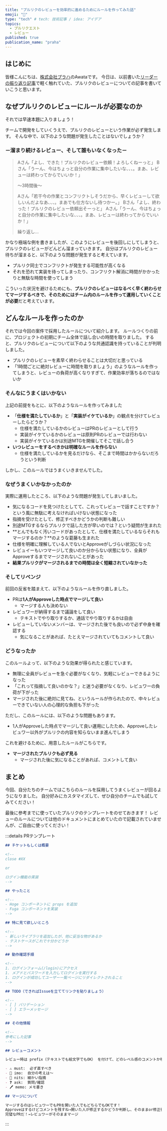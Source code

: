 ```yaml
---
title: "プルリクのレビューを効率的に進めるためにルールを作ってみた話"
emoji: "🐷"
type: "tech" # tech: 技術記事 / idea: アイデア
topics:
  - プルリクエスト
  - レビュー
published: true
publication_name: "praha"
---
```


## はじめに

皆様こんにちは、[株式会社プラハ](https://www.praha-inc.com/)のAwataです。
今日は、以前書いた[リーダーの振り返り記事](https://zenn.dev/praha/articles/6ca14058507cb1)で軽く触れていた、プルリクのレビューについての記事を書いていこうと思います。

## なぜプルリクのレビューにルールが必要なのか

それでは早速本題に入りましょう！

チームで開発をしていくうえで、プルリクのレビューという作業が必ず発生します。
そんな中で、以下のような問題が発生したことはないでしょうか？

### －溜まり続けるレビュー、そして誰もいなくなった－

> Aさん「よし、できた！プルリクのレビュー依頼！よろしくねーっと」
> Bさん「うーん、今はちょっと自分の作業に集中したいな、、、。まあ、レビューは終わってからでいいか！」
>
> ～3時間後～
>
> Aさん「若干今の作業とコンフリクトしそうだから、早くレビューして欲しいんだよなあ、、、。まあでも仕方ないし待つかー。」
> Bさん「よし、終わった！プルリクのレビュー依頼出そーっと」
> Aさん「うーん、今はちょっと自分の作業に集中したいな、、、。まあ、レビューは終わってからでいいか！」
>
> 繰り返し...

かなり極端な例を書きましたが、このようにレビューを後回しにしてしまうと、プルリクのレビューがどんどん溜まっていきます。
自分はプルリクのレビュー待ちが溜まると、以下のような問題が発生すると考えています。

- プルリク同士でコンフリクトが発生する可能性が高くなる
- それを恐れて実装を待ってしまったり、コンフリクト解消に時間がかかったりと無駄な時間を使ってしまう

こういった状況を避けるためにも、**プルリクのレビューはなるべく早く終わらせてマージするべきで、そのためにはチーム内のルールを作って運用していくことが必要**だと考えています。

## どんなルールを作ったのか

それでは今回の案件で採用したルールについて紹介します。
ルールつくりの前に、プロジェクトの初期にチーム全体で話し合いの時間を取りました。
すると、プルリクのレビューについて以下のような共通認識を持っていることが判明しました。

- プルリクのレビューを素早く終わらせることは大切だと思っている
- 「1時間ごとに絶対レビューに時間を取りましょう」のようなルールを作ってしまうと、レビューの負荷が高くなりすぎて、作業効率が落ちるのではないか

### そんなにうまくはいかない

上記の前提をもとに、以下のようなルールを作ってみました

- 「**仕様を満たしているか**」と「**実装がイケているか**」の観点を分けてレビューしたらどうか？
  - 仕様を満たしているかのレビューはPRのレビューとして行う
  - 実装がイケているかのレビューは原則PRのレビューでは行わない
  - 実装がイケているかは別途MTGを開催してそこで話し合う
- **いつレビューをするべきかは明確なルールを作らない**
  - 仕様を満たしているかを見るだけなら、そこまで時間はかからないだろうという判断

しかし、このルールではうまくいきませんでした。

### なぜうまくいかなかったのか

実際に運用したところ、以下のような問題が発生してしまいました。

- 気になるコードを見つけたとしてて、これってレビューで話すことですか？という風に無駄に考えなければいけない状態になった
- 指摘を受けたとして、修正すべきかどうかの判断も難しい
- 別途MTGするならプルリクで話した方が早いのでは？という疑問が生まれた
- **とんでもなく汚いコードがあったとして、仕様を満たしているならそれもマージするのか？**のような葛藤も生まれた
- 仕様を明確に理解している人でないとApproveがしづらい状況になった
- レビュイーもいつマージして良いのか分からない状態になり、全員がApproveするまでマージされないことがあった
- **結果プルリクがマージされるまでの時間は全く短縮されていなかった**

### そしてリベンジ

前回の反省を踏まえて、以下のようなルールを作り直しました。

- PRは**1人がApproveした時点でマージして良い**
  - マージする人も決めない
- レビュワーが納得するまで議論をして良い
  - テキストでやり取りするか、通話でやり取りするかは自由
- レビューしていないメンバーは、マージされた後でも良いので必ず中身を確認する
  - 気になることがあれば、たとえマージされていてもコメントして良い

### どうなったか

このルールよって、以下のような効果が得られたと感じています。

- 無理に全員がレビューを急ぐ必要がなくなり、気軽にレビューできるようになった
- 「これって指摘して良いのかな？」と迷う必要がなくなり、レビュワーの負荷が下がった
- マージされた後に絶対に見てね、というルールが作られたので、中々レビューできていない人の心理的な負担も下がった

ただし、このルールには、以下のような問題もあります。

- 1人がApproveした時点でマージして良い運用にしたため、Approveしたレビュワー以外がプルリクの内容を知らないまま進んでしまう

これを避けるために、用意したルールがこちらです。

- **マージされたプルリクも必ず見る**
  - マージされた後に気になることがあれば、コメントして良い

## まとめ

今回、自分たちのチームではこちらのルールを採用してうまくレビューが回るようになりました。
自分好みにカスタマイズして、ぜひ自分のチームでも試してみてください！

最後に参考までに使っていたプルリクのテンプレートをのせておきます！
レビューのルールについては他のドキュメントにまとめていたので記載されていませんが、ご自由に使ってください！

:::details PRテンプレート

```md
## チケットもしくは概要

<!--
close #XX

or

ログイン機能の実装
-->

## やったこと

<!--
- Hoge コンポーネントに props を追加
- Fuga コンポーネントを実装
-->

## 特に見て欲しいところ

<!--
- 新しいライブラリを追加したが、他に妥当な物があるか
- テストケースがこれで十分かどうか
-->

## 動作確認手順

<!--
1. ログインフォーム(/login)にアクセス
1. メアドとパスワードを入力してログインを実行する
1. ログインが成功してユーザー一覧ページにリダイレクトされること
-->

## TODO（できればIssueを立ててリンクを貼りましょう）

<!--
- [ ] バリデーション
- [ ] エラーメッセージ
-->

## その他情報

<!--
参考にした記事
-->

## レビューコメント

レビュー時は prefix（テキストでも絵文字でもOK） を付けて、どのレベル感のコメントか明示してください

- ⚠️ must:  必ず直すべき
- 💭 imo:  自分の考えは〜
- 🐾 nits: 細かい指摘
- ❓ ask:  質問/確認
- 🖊️ memo: メモ書き

## マージについて

マージするのはレビュワーでもPRを開いた人でもどちらでもOKです！
Approveはするけどコメントを残すね→開いた人が修正するかどうか判断し、そのままor修正後にマージ
完璧なPRだ！→レビュワーがそのままマージ

```

:::
